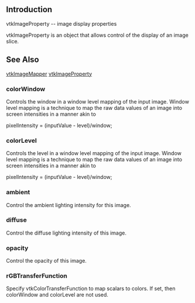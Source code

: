 ## Introduction

vtkImageProperty -- image display properties

vtkImageProperty is an object that allows control of the display
of an image slice.

## See Also

[vtkImageMapper](./Rendering_Core_ImageMapper.html)
[vtkImageProperty](./Rendering_Core_ImageProperty.html)

### colorWindow

Controls the window in a window level mapping of the input image. Window
level mapping is a technique to map the raw data values of an image
into screen intensities in a manner akin to

pixelIntensity = (inputValue - level)/window;

### colorLevel

Controls the level in a window level mapping of the input image. Window
level mapping is a technique to map the raw data values of an image
into screen intensities in a manner akin to

pixelIntensity = (inputValue - level)/window;

### ambient

Control the ambient lighting intensity for this image.

### diffuse

Control the diffuse lighting intensity of this image.

### opacity

Control the opacity of this image.

### rGBTransferFunction

Specify vtkColorTransferFunction to map scalars to colors. If set, then
colorWindow and colorLevel are not used.
